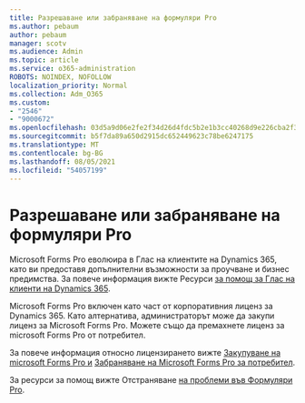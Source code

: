 ```yaml
---
title: Разрешаване или забраняване на формуляри Pro
ms.author: pebaum
author: pebaum
manager: scotv
ms.audience: Admin
ms.topic: article
ms.service: o365-administration
ROBOTS: NOINDEX, NOFOLLOW
localization_priority: Normal
ms.collection: Adm_O365
ms.custom:
- "2546"
- "9000672"
ms.openlocfilehash: 03d5a9d06e2fe2f34d26d4fdc5b2e1b3cc40268d9e226cba2f30aae880d941fe
ms.sourcegitcommit: b5f7da89a650d2915dc652449623c78be6247175
ms.translationtype: MT
ms.contentlocale: bg-BG
ms.lasthandoff: 08/05/2021
ms.locfileid: "54057199"
---
```

# <a name="enable-or-disable-forms-pro"></a>Разрешаване или забраняване на формуляри Pro

Microsoft Forms Pro еволюира в Глас на клиентите на Dynamics 365, като ви предоставя допълнителни възможности за проучване и бизнес предимства. За повече информация вижте Ресурси [за помощ за Глас на клиенти на Dynamics 365](https://go.microsoft.com/fwlink/p/?linkid=2128357).  

Microsoft Forms Pro включен като част от корпоративния лиценз за Dynamics 365. Като алтернатива, администраторът може да закупи лиценз за Microsoft Forms Pro. Можете също да премахнете лиценз за microsoft Forms Pro от потребител.  

За повече информация относно лицензирането вижте [Закупуване на microsoft Forms Pro и](https://docs.microsoft.com/forms-pro/purchase#purchase-microsoft-forms-pro-for-users-in-a-dynamics-365-tenant) [Забраняване на Microsoft Forms Pro за потребител](https://docs.microsoft.com/forms-pro/purchase#disable-microsoft-forms-pro-for-a-user-1).
  
За ресурси за помощ вижте Отстраняване [на проблеми във Формуляри Pro](https://docs.microsoft.com/forms-pro/troubleshoot).